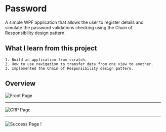 # Password 
A simple WPF application that allows the user to register details and simulate the password validations checking using the Chain of Responsibility design pattern.


## What I learn from this project
    1. Build an application from scratch.
    2. How to use navigation to transfer data from one view to another.
    3. Implemented the Chain of Responsibility design pattern.

## Overview
![Front Page](https://github.com/Badhansen/password/tree/master/Images/FrontPage.png)

---

![CRP Page](https://github.com/Badhansen/password/tree/master/Images/CRP.png)

---
![Success Page](https://github.com/Badhansen/password/tree/master/Images/Success.png)
!
